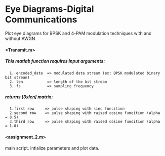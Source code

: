 # Eye Diagrams-Digital Communications
Plot eye diagrams for BPSK and 4-PAM modulation techniques with and without AWGN 

#### <Transmit.m>

##### This matlab function requires input arguments:
      1. encoded_data  => modulated data stream (ex: BPSK modulated binary bit stream)
      2. len           => length of the bit stream
      3. fs            => sampling frequency
      
##### returns [3xlen] matrix:
      1.first row     => pulse shaping with sinc funcition
      2.second row    => pulse shaping with raised cosine funcition (alpha = 0.5)
      3.third row     => pulse shaping with raised cosine funcition (alpha = 1.0)
      
 
 #### <assignment_2.m>

main script. intialize parameters and plot data.
